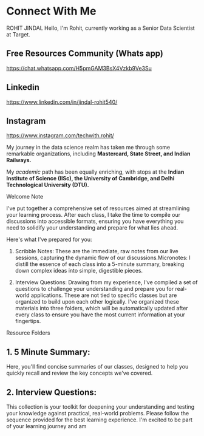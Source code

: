 
# Connect With Me

ROHIT JINDAL
Hello, I'm Rohit, currently working as a Senior Data Scientist at Target.

## Free Resources Community (Whats app)
https://chat.whatsapp.com/H5pmGAM3BsX4Vzkb9Ve3Su


## Linkedin 
https://www.linkedin.com/in/jindal-rohit540/


## Instagram
https://www.instagram.com/techwith.rohit/

My journey in the data science realm has taken me through some remarkable organizations, including **Mastercard, State Street, and Indian Railways.**

My _academic_ path has been equally enriching, with stops at the **Indian Institute of Science (IISc), the University of Cambridge, and Delhi
Technological University (DTU).**


Welcome Note

 I've put together a comprehensive set of resources aimed at streamlining your learning process. After each class, I take the time to compile our discussions into accessible
formats, ensuring you have everything you need to solidify your understanding and prepare for what lies ahead.

Here's what I've prepared for you:

1. Scribble Notes: These are the immediate, raw notes from our live sessions, capturing the dynamic flow of our
discussions.Micronotes: I distill the essence of each class into a 5-minute summary, breaking down complex ideas into simple,
digestible pieces.


2. Interview Questions: Drawing from my experience, I've compiled a set of questions to challenge your understanding
and prepare you for real-world applications. These are not tied to specific classes but are organized to build upon each
other logically. I've organized these materials into three folders, which will be automatically updated after every class to ensure you have
the most current information at your fingertips.



Resource Folders

## 1. 5 Minute Summary:
Here, you'll find concise summaries of our classes, designed to help you quickly recall and review the key concepts we've covered.


## 2. Interview Questions:
This collection is your toolkit for deepening your understanding and testing your knowledge against practical, real-world problems. Please follow the sequence provided for the best learning experience. I'm excited to be part of your learning journey and am
